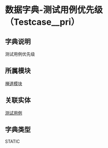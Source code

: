 # 数据字典-测试用例优先级（Testcase__pri）
## 字典说明
测试用例优先级

## 所属模块
[禅道模块](../module/zentao)

## 关联实体
[测试用例](../module/zentao/Case)

## 字典类型
STATIC



